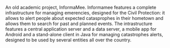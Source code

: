 An old academic project, InformaMee. Informamee features a complete infrastructure for managing emerencies, designed for the Civil Protection: it allows to alert people about expected catasprophes in their hometown and allows them to search for past and planned events. The intrastructure features a central application server and a data server, a mobile app for Android and a stand-alone client in Java for managing catastrophes alerts, designed to be used by several entities all over the country.
